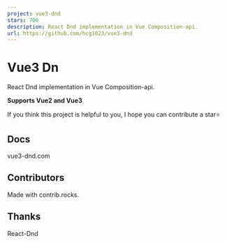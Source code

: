 ```yaml
---
project: vue3-dnd
stars: 706
description: React Dnd implementation in Vue Composition-api.
url: https://github.com/hcg1023/vue3-dnd
---
```


Vue3 Dn
=======

React Dnd implementation in Vue Composition-api.

**Supports Vue2 and Vue3**

If you think this project is helpful to you, I hope you can contribute a star⭐

Docs
----

vue3-dnd.com

Contributors
------------

Made with contrib.rocks.

Thanks
------

React-Dnd
